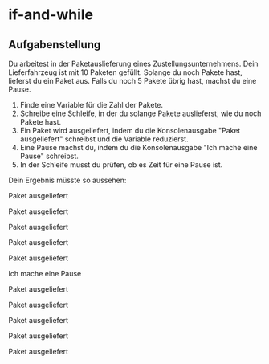 # if-and-while
## Aufgabenstellung
Du arbeitest in der Paketauslieferung eines Zustellungsunternehmens.
Dein Lieferfahrzeug ist mit 10 Paketen gefüllt. Solange du noch Pakete hast, lieferst du ein Paket aus.
Falls du noch 5 Pakete übrig hast, machst du eine Pause.
1. Finde eine Variable für die Zahl der Pakete.
2. Schreibe eine Schleife, in der du solange Pakete auslieferst, wie du noch Pakete hast.
3. Ein Paket wird ausgeliefert, indem du die Konsolenausgabe "Paket ausgeliefert" schreibst und die Variable reduzierst.
4. Eine Pause machst du, indem du die Konsolenausgabe "Ich mache eine Pause" schreibst.
5. In der Schleife musst du prüfen, ob es Zeit für eine Pause ist.

Dein Ergebnis müsste so aussehen:

Paket ausgeliefert

Paket ausgeliefert

Paket ausgeliefert

Paket ausgeliefert

Paket ausgeliefert

Ich mache eine Pause

Paket ausgeliefert

Paket ausgeliefert

Paket ausgeliefert

Paket ausgeliefert

Paket ausgeliefert
